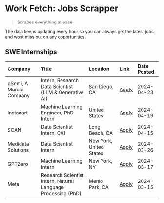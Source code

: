 # Work Fetch: Jobs Scrapper
> Scrapes everything at ease

The data keeps updating every hour so you can always get the latest jobs and wont miss out on any opportunities.

## SWE Internships
<!--START_SECTION:workfetch-->
| Company                 | Title                                                        | Location                | Link                                                                                                                                                                                                                                                                         | Date Posted   |
|:------------------------|:-------------------------------------------------------------|:------------------------|:-----------------------------------------------------------------------------------------------------------------------------------------------------------------------------------------------------------------------------------------------------------------------------|:--------------|
| pSemi, A Murata Company | Intern, Research Data Scientist (LLM & Generative AI)        | San Diego, CA           | [Apply](https://www.linkedin.com/jobs/view/intern-research-data-scientist-llm-generative-ai-at-psemi-a-murata-company-3887074168?position=4&pageNum=0&refId=fjBKvzqEGAZIfehw9sKe%2BA%3D%3D&trackingId=II5JA0auYnGX8iWpA84OKA%3D%3D&trk=public_jobs_jserp-result_search-card) | 2024-04-23    |
| Instacart               | Machine Learning Engineer, PhD Intern                        | United States           | [Apply](https://www.linkedin.com/jobs/view/machine-learning-engineer-phd-intern-at-instacart-3901991739?position=2&pageNum=0&refId=fjBKvzqEGAZIfehw9sKe%2BA%3D%3D&trackingId=sTBeObUsLIq64EVK3RuNDQ%3D%3D&trk=public_jobs_jserp-result_search-card)                          | 2024-04-19    |
| SCAN                    | Data Scientist Intern, CXI                                   | Long Beach, CA          | [Apply](https://www.linkedin.com/jobs/view/data-scientist-intern-cxi-at-scan-3899690492?position=9&pageNum=0&refId=fjBKvzqEGAZIfehw9sKe%2BA%3D%3D&trackingId=G4dJf%2FPTDDuKwcdTAUfx5w%3D%3D&trk=public_jobs_jserp-result_search-card)                                        | 2024-04-15    |
| Medidata Solutions      | Data Scientist Intern                                        | New York, United States | [Apply](https://www.linkedin.com/jobs/view/data-scientist-intern-at-medidata-solutions-3810253704?position=8&pageNum=0&refId=fjBKvzqEGAZIfehw9sKe%2BA%3D%3D&trackingId=NhrNXI2jwGXezx2ccYlFxQ%3D%3D&trk=public_jobs_jserp-result_search-card)                                | 2024-03-26    |
| GPTZero                 | Machine Learning Intern                                      | New York, NY            | [Apply](https://www.linkedin.com/jobs/view/machine-learning-intern-at-gptzero-3860723963?position=7&pageNum=0&refId=fjBKvzqEGAZIfehw9sKe%2BA%3D%3D&trackingId=%2BCIt9SQ4IHcUxKnqyws4aw%3D%3D&trk=public_jobs_jserp-result_search-card)                                       | 2024-03-17    |
| Meta                    | Research Scientist Intern, Natural Language Processing (PhD) | Menlo Park, CA          | [Apply](https://www.linkedin.com/jobs/view/research-scientist-intern-natural-language-processing-phd-at-meta-3858718375?position=10&pageNum=0&refId=fjBKvzqEGAZIfehw9sKe%2BA%3D%3D&trackingId=s1yE5hiOsgei3zcnCE3i%2Bg%3D%3D&trk=public_jobs_jserp-result_search-card)       | 2024-03-15    |
<!--END_SECTION:workfetch-->
